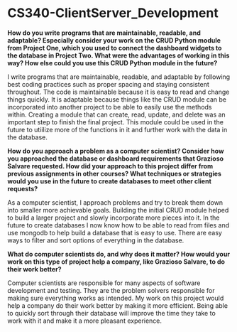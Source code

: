 # CS340-ClientServer_Development

**How do you write programs that are maintainable, readable, and adaptable? Especially consider your work on the CRUD Python module from Project One, which you used to connect the dashboard widgets to the database in Project Two. What were the advantages of working in this way? How else could you use this CRUD Python module in the future?**

I write programs that are maintainable, readable, and adaptable by following best coding practices such as proper spacing and staying consistent throughout. The code is maintainable because it is easy to read and change things quickly. It is adaptable because things like the CRUD module can be incorporated into another project to be able to easily use the methods within. Creating a module that can create, read, update, and delete was an important step to finish the final project. This module could be used in the future to utiilize more of the functions in it and further work with the data in the database.

**How do you approach a problem as a computer scientist? Consider how you approached the database or dashboard requirements that Grazioso Salvare requested. How did your approach to this project differ from previous assignments in other courses? What techniques or strategies would you use in the future to create databases to meet other client requests?**

As a computer scientist, I approach problems and try to break them down into smaller more achievable goals. Building the initial CRUD module helped to build a larger project and slowly incorporate more pieces into it. In the future to create databases I now know how to be able to read from files and use mongodb to help build a database that is easy to use. There are easy ways to filter and sort options of everything in the database.

**What do computer scientists do, and why does it matter? How would your work on this type of project help a company, like Grazioso Salvare, to do their work better?**

Computer scientists are responsible for many aspects of software development and testing. They are the problem solvers responsible for making sure everything works as intended. My work on this project would help a company do their work better by making it more efficient. Being able to quickly sort through their database will improve the time they take to work with it and make it a more pleasant experience.
